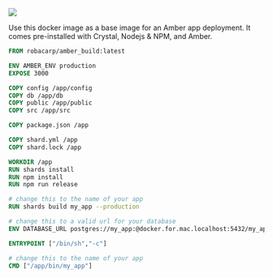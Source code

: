 [![](https://dockeri.co/image/robacarp/amber_build)](https://hub.docker.com/r/robacarp/amber_build/)

Use this docker image as a base image for an Amber app deployment. It comes pre-installed with Crystal, Nodejs & NPM, and Amber.

```dockerfile
FROM robacarp/amber_build:latest

ENV AMBER_ENV production
EXPOSE 3000

COPY config /app/config
COPY db /app/db
COPY public /app/public
COPY src /app/src

COPY package.json /app

COPY shard.yml /app
COPY shard.lock /app

WORKDIR /app
RUN shards install
RUN npm install
RUN npm run release

# change this to the name of your app
RUN shards build my_app --production

# change this to a valid url for your database
ENV DATABASE_URL postgres://my_app:@docker.for.mac.localhost:5432/my_app_development

ENTRYPOINT ["/bin/sh","-c"]

# change this to the name of your app
CMD ["/app/bin/my_app"]
```
